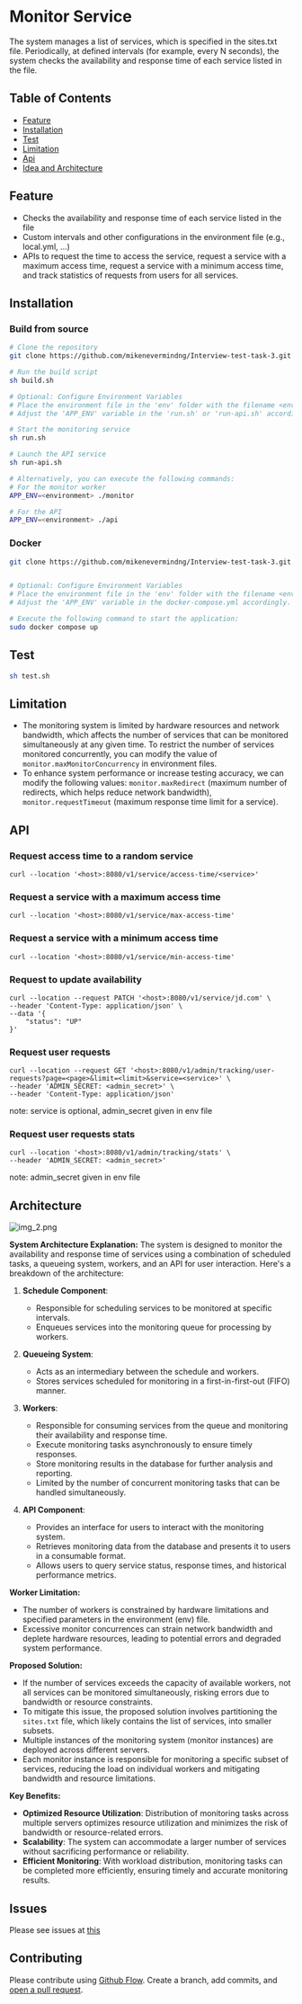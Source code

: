 # Monitor Service

The system manages a list of services, which is specified in the sites.txt file. Periodically, 
at defined intervals (for example, every N seconds), the system checks the availability and 
response time of each service listed in the file.

## Table of Contents
- [Feature](#Feature)
- [Installation](#Installation)
- [Test](#Test)
- [Limitation](#Limitation)
- [Api](#Api)
- [Idea and Architecture](#Architecture)

## Feature
- Checks the availability and response time of each service listed in the file 
- Custom intervals and other configurations in the environment file (e.g., local.yml, ...)
- APIs to request the time to access the service, request a service with a maximum access time, request a service with a minimum access time, and track statistics of requests from users for all services.

## Installation

### Build from source
```sh
# Clone the repository
git clone https://github.com/mikenevermindng/Interview-test-task-3.git

# Run the build script
sh build.sh

# Optional: Configure Environment Variables
# Place the environment file in the 'env' folder with the filename <environment>.yml
# Adjust the 'APP_ENV' variable in the 'run.sh' or 'run-api.sh' accordingly.

# Start the monitoring service
sh run.sh

# Launch the API service
sh run-api.sh

# Alternatively, you can execute the following commands:
# For the monitor worker
APP_ENV=<environment> ./monitor

# For the API
APP_ENV=<environment> ./api
```

### Docker
```sh
git clone https://github.com/mikenevermindng/Interview-test-task-3.git


# Optional: Configure Environment Variables
# Place the environment file in the 'env' folder with the filename <environment>.yml
# Adjust the 'APP_ENV' variable in the docker-compose.yml accordingly.

# Execute the following command to start the application:
sudo docker compose up 
```

## Test
```sh
sh test.sh
```

## Limitation
- The monitoring system is limited by hardware resources and network bandwidth, which affects the number of services that can be monitored simultaneously at any given time. To restrict the number of services monitored concurrently, you can modify the value of `monitor.maxMonitorConcurrency` in environment files.
- To enhance system performance or increase testing accuracy, we can modify the following values: `monitor.maxRedirect` (maximum number of redirects, which helps reduce network bandwidth), `monitor.requestTimeout` (maximum response time limit for a service).

## API
### Request access time to a random service
```shell
curl --location '<host>:8080/v1/service/access-time/<service>'
```

### Request a service with a maximum access time
```shell
curl --location '<host>:8080/v1/service/max-access-time'
```

### Request a service with a minimum access time
```shell
curl --location '<host>:8080/v1/service/min-access-time'
```

### Request to update availability
```shell
curl --location --request PATCH '<host>:8080/v1/service/jd.com' \
--header 'Content-Type: application/json' \
--data '{
    "status": "UP"
}'
```

### Request user requests
```shell
curl --location --request GET '<host>:8080/v1/admin/tracking/user-requests?page=<page>&limit=<limit>&service=<service>' \
--header 'ADMIN_SECRET: <admin_secret>' \
--header 'Content-Type: application/json'
```

note: service is optional, admin_secret given in env file

### Request user requests stats
```shell
curl --location '<host>:8080/v1/admin/tracking/stats' \
--header 'ADMIN_SECRET: <admin_secret>'
```

note: admin_secret given in env file


## Architecture
![img_2.png](img_2.png)

**System Architecture Explanation:**
The system is designed to monitor the availability and response time of services using a combination of scheduled tasks, a queueing system, workers, and an API for user interaction. Here's a breakdown of the architecture:
1. **Schedule Component**:
    - Responsible for scheduling services to be monitored at specific intervals.
    - Enqueues services into the monitoring queue for processing by workers.

2. **Queueing System**:
    - Acts as an intermediary between the schedule and workers.
    - Stores services scheduled for monitoring in a first-in-first-out (FIFO) manner.

3. **Workers**:
    - Responsible for consuming services from the queue and monitoring their availability and response time.
    - Execute monitoring tasks asynchronously to ensure timely responses.
    - Store monitoring results in the database for further analysis and reporting.
    - Limited by the number of concurrent monitoring tasks that can be handled simultaneously.

4. **API Component**:
    - Provides an interface for users to interact with the monitoring system.
    - Retrieves monitoring data from the database and presents it to users in a consumable format.
    - Allows users to query service status, response times, and historical performance metrics.

**Worker Limitation:**
- The number of workers is constrained by hardware limitations and specified parameters in the environment (env) file.
- Excessive monitor concurrences can strain network bandwidth and deplete hardware resources, leading to potential errors and degraded system performance.

**Proposed Solution:**
- If the number of services exceeds the capacity of available workers, not all services can be monitored simultaneously, risking errors due to bandwidth or resource constraints.
- To mitigate this issue, the proposed solution involves partitioning the `sites.txt` file, which likely contains the list of services, into smaller subsets.
- Multiple instances of the monitoring system (monitor instances) are deployed across different servers.
- Each monitor instance is responsible for monitoring a specific subset of services, reducing the load on individual workers and mitigating bandwidth and resource limitations.

**Key Benefits:**
- **Optimized Resource Utilization**: Distribution of monitoring tasks across multiple servers optimizes resource utilization and minimizes the risk of bandwidth or resource-related errors.
- **Scalability**: The system can accommodate a larger number of services without sacrificing performance or reliability.
- **Efficient Monitoring**: With workload distribution, monitoring tasks can be completed more efficiently, ensuring timely and accurate monitoring results.

## Issues
Please see issues at [this](https://github.com/mikenevermindng/Interview-test-task-3/issues)

## Contributing

Please contribute using [Github Flow](https://github.com/mikenevermindng/Interview-test-task-3). Create a branch, add commits, and [open a pull request](https://github.com/mikenevermindng/Interview-test-task-3/pulls).